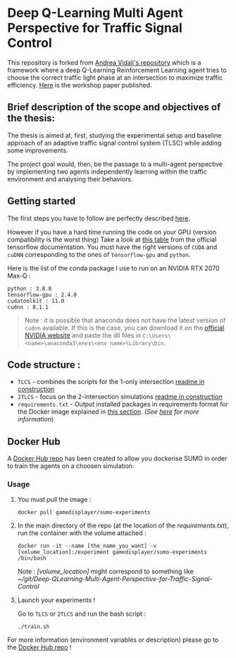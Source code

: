 # Deep Q-Learning Multi Agent Perspective for Traffic Signal Control

This repository is forked from [Andrea Vidali's repository](https://github.com/AndreaVidali/Deep-QLearning-Agent-for-Traffic-Signal-Control) which is a framework where a deep Q-Learning Reinforcement Learning agent tries to choose the correct traffic light phase at an intersection to maximize traffic efficiency.
[Here](http://ceur-ws.org/Vol-2404/paper07.pdf) is the workshop paper published. 

## Brief description of the scope and objectives of the thesis:

The thesis is aimed at, first, studying the experimental setup and baseline approach of an adaptive traffic signal control system (TLSC) while adding some improvements.

The project goal would, then, be the passage to a multi-agent perspective by implementing two agents independently learning within the traffic environment and analysing their behaviors.

## Getting started

The first steps you have to follow are perfectly described [here](https://github.com/AndreaVidali/Deep-QLearning-Agent-for-Traffic-Signal-Control#getting-started).

However if you have a hard time running the code on your GPU (version compatibility is the worst thing)
Take a look at [this table](https://www.tensorflow.org/install/source_windows#gpu) from the official tensorflow documentation. You must have the right versions of `CUDA` and `cuDNN` corresponding to the ones of `tensorflow-gpu` and `python`.

Here is the list of the conda package I use to run on an NVIDIA RTX 2070 Max-Q :
```
python : 3.8.8
tensorflow-gpu : 2.4.0
cudatoolkit : 11.0
cudnn : 8.1.1
```

> Note : it is possible that anaconda does not have the latest version of `cudnn` available. If this is the case, you can download it on the [official NVIDIA website](https://developer.nvidia.com/rdp/cudnn-download) and paste the dll files in `C:\Users\<name>\anaconda3\envs\<env name>\Library\bin`.

## Code structure :

- `TLCS` - combines the scripts for the 1-only intersection [readme in construction](https://github.com/GameDisplayer/Deep-QLearning-Multi-Agent-Perspective-for-Traffic-Signal-Control/tree/master/TLCS#readme)
- `2TLCS` - focus on the 2-intersection simulations [readme in construction](https://github.com/GameDisplayer/Deep-QLearning-Multi-Agent-Perspective-for-Traffic-Signal-Control/tree/master/2TLCS#readme)
- `requirements.txt` - Output installed packages in requirements format for the Docker image explained in [this section](https://github.com/GameDisplayer/Deep-QLearning-Multi-Agent-Perspective-for-Traffic-Signal-Control#docker-hub). (*See [here](https://pip.pypa.io/en/stable/cli/pip_freeze/) for more information*)


## Docker Hub
A [Docker Hub repo](https://hub.docker.com/repository/docker/gamedisplayer/sumo-experiments) has been created to allow you dockerise SUMO in order to train the agents on a choosen simulation. 


### Usage 

1. You must pull the image :

    ```shell
    docker pull gamedisplayer/sumo-experiments
    ```
2. In the main directory of the repo (at the location of the *requirements.txt*), run the container with the volume attached :

    ```shell
    docker run -it --name [the_name_you_want] -v [volume_location]:/experiment gamedisplayer/sumo-experiments /bin/bash
    ```
    Note : *[volume_location]* might correspond to something like *~/git/Deep-QLearning-Multi-Agent-Perspective-for-Traffic-Signal-Control*

4. Launch your experiments !

    Go to ```TLCS``` or ```2TLCS``` and run the bash script :
    ```shell
    ./train.sh
    ```

For more information (environment variables or description) please go to the [Docker Hub repo](https://hub.docker.com/repository/docker/gamedisplayer/sumo-experiments) !

